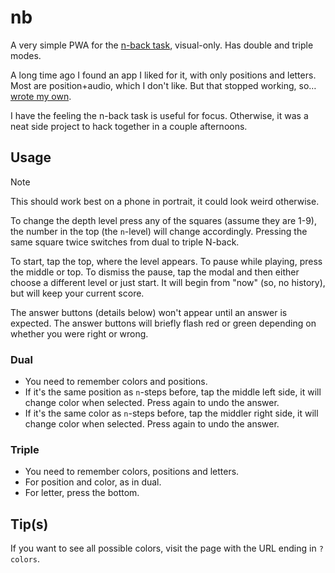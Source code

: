# nb

A very simple PWA for the [n-back task](https://en.wikipedia.org/wiki/N-back), visual-only.
Has double and triple modes.

A long time ago I found an app I liked for it, with only positions and letters. Most are
position+audio, which I don't like. But that stopped working, so…
[wrote my own](https://www.youtube.com/watch?v=ubPWaDWcOLU).

I have the feeling the n-back task is useful for focus. Otherwise, it was a neat side
project to hack together in a couple afternoons.

## Usage

> [!NOTE]
> This should work best on a phone in portrait, it could look weird otherwise.

To change the depth level press any of the squares (assume they are 1-9), the number in the top (the `n`-level) 
will change accordingly. Pressing the same square twice switches from dual to triple N-back.

To start, tap the top, where the level appears. To pause while playing, press the middle or top. To dismiss the pause,
tap the modal and then either choose a different level or just start. It will begin from "now" (so, no history),
but will keep your current score.

The answer buttons (details below) won't appear until an answer is expected. The answer buttons will briefly flash red or green depending on whether you were right or wrong.

### Dual

- You need to remember colors and positions.
- If it's the same position as `n`-steps before, tap the middle left side, it will change color when selected. Press again to undo the answer.
- If it's the same color as `n`-steps before, tap the middler right side, it will change color when selected. Press again to undo the answer.

### Triple

- You need to remember colors, positions and letters.
- For position and color, as in dual.
- For letter, press the bottom.

## Tip(s)

If you want to see all possible colors, visit the page with the URL ending in `?colors`.
